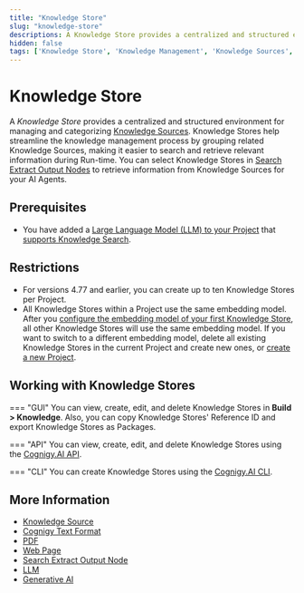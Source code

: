 ```yaml
---
title: "Knowledge Store"
slug: "knowledge-store"
descriptions: A Knowledge Store provides a centralized and structured environment for managing and categorizing Knowledge Sources. Knowledge Stores help streamline the knowledge management process by grouping related Knowledge Sources, making it easier to search and retrieve relevant information during Run-time.
hidden: false
tags: ['Knowledge Store', 'Knowledge Management', 'Knowledge Sources', 'Information Retrieval', 'Knowledge Organization']
---
```


# Knowledge Store

A _Knowledge Store_ provides a centralized and structured environment for managing and categorizing [Knowledge Sources](knowledge-source/knowledge-source.md). Knowledge Stores help streamline the knowledge management process by grouping related Knowledge Sources, making it easier to search and retrieve relevant information during Run-time. You can select Knowledge Stores in [Search Extract Output Nodes](../../build/node-reference/other-nodes/search-extract-output.md) to retrieve information from Knowledge Sources for your AI Agents.

## Prerequisites

- You have added a [Large Language Model (LLM) to your Project](../llms/providers/all-providers.md) that [supports Knowledge Search](../../empower/llms/model-support-by-feature.md).

## Restrictions

- For versions 4.77 and earlier, you can create up to ten Knowledge Stores per Project.
- All Knowledge Stores within a Project use the same embedding model. After you [configure the embedding model of your first Knowledge Store](overview.md), all other Knowledge Stores will use the same embedding model. If you want to switch to a different embedding model, delete all existing Knowledge Stores in the current Project and create new ones, or [create a new Project](../../build/projects.md).

## Working with Knowledge Stores

=== "GUI"
    You can view, create, edit, and delete Knowledge Stores in **Build > Knowledge**. Also, you can copy Knowledge Stores' Reference ID and export Knowledge Stores as Packages.

=== "API"
    You can view, create, edit, and delete Knowledge Stores using the [Cognigy.AI API](https://api-dev.cognigy.ai/openapi#tag--KnowledgeStores).

=== "CLI"
    You can create Knowledge Stores using the [Cognigy.AI CLI](https://github.com/Cognigy/Cognigy-CLI/blob/main/KNOWLEDGE-AI-README.md).

## More Information

- [Knowledge Source](knowledge-source/knowledge-source.md)
- [Cognigy Text Format](knowledge-source/text-formats/ctxt.md)
- [PDF](knowledge-source/text-formats/pdf.md)
- [Web Page](knowledge-source/text-formats/web-page.md)
- [Search Extract Output Node](../../build/node-reference/other-nodes/search-extract-output.md)
- [LLM](../llms/overview.md)
- [Generative AI](../generative-ai.md)
